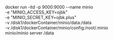 docker run -itd -p 9000:9000 --name minio \
-e "MINIO_ACCESS_KEY=ojbk" \
-e "MINIO_SECRET_KEY=ojbk.plus" \
-v /disk1/dockerContainer/minio/data:/data \
-v /disk1/dockerContainer/minio/config:/root/.minio \
minio/minio server /data
